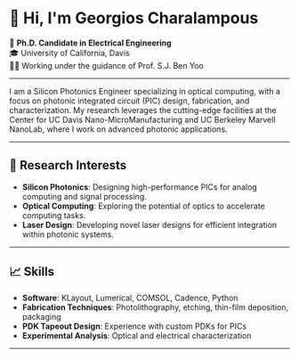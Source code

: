 # 👋 Hi, I'm Georgios Charalampous

🔭 **Ph.D. Candidate in Electrical Engineering**  
🎓 University of California, Davis  
👨‍🏫 Working under the guidance of Prof. S.J. Ben Yoo

---

I am a Silicon Photonics Engineer specializing in optical computing, with a focus on photonic integrated circuit (PIC) design, fabrication, and characterization. My research leverages the cutting-edge facilities at the Center for UC Davis Nano-MicroManufacturing and UC Berkeley Marvell NanoLab, where I work on advanced photonic applications.

---

## 🔬 Research Interests

- **Silicon Photonics**: Designing high-performance PICs for analog computing and signal processing.
- **Optical Computing**: Exploring the potential of optics to accelerate computing tasks.
- **Laser Design**: Developing novel laser designs for efficient integration within photonic systems.

---

## 📈 Skills
- **Software**: KLayout, Lumerical, COMSOL, Cadence, Python
- **Fabrication Techniques**: Photolithography, etching, thin-film deposition, packaging
- **PDK Tapeout Design**: Experience with custom PDKs for PICs
- **Experimental Analysis**: Optical and electrical characterization

---

<!-- ### 📫 Contact
Feel free to reach out for collaboration, research discussions, or if you’re interested in my work!

- **Email**: [gcharalampous@ucdavi.edu](mailto:gcharalampous@ucdavi.edu) -->
